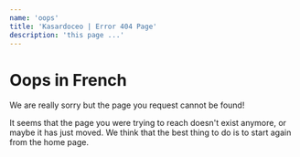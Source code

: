 ```yaml
---
name: 'oops'
title: 'Kasardoceo | Error 404 Page'
description: 'this page ...'
---
```


<!-- Error Page Contents -->
<div class="oops">

# Oops in French

We are really sorry but the page you request cannot be found!

It seems that the page you were trying to reach doesn't exist anymore, or maybe it has just moved. We think that the best thing to do is to start again from the home page.

</div><!-- /.error page contents -->
